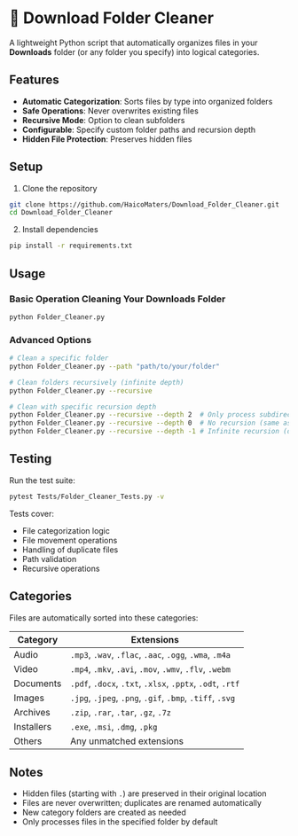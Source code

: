 # 📂 Download Folder Cleaner

A lightweight Python script that automatically organizes files in your **Downloads** folder (or any folder you specify) into logical categories.

##  Features

- **Automatic Categorization**: Sorts files by type into organized folders
- **Safe Operations**: Never overwrites existing files
- **Recursive Mode**: Option to clean subfolders
- **Configurable**: Specify custom folder paths and recursion depth
- **Hidden File Protection**: Preserves hidden files

##  Setup

1. Clone the repository
```bash
git clone https://github.com/HaicoMaters/Download_Folder_Cleaner.git
cd Download_Folder_Cleaner
```

2. Install dependencies
```bash
pip install -r requirements.txt
```

##  Usage

### Basic Operation Cleaning Your Downloads Folder
```bash
python Folder_Cleaner.py
```

### Advanced Options
```bash
# Clean a specific folder
python Folder_Cleaner.py --path "path/to/your/folder"

# Clean folders recursively (infinite depth)
python Folder_Cleaner.py --recursive

# Clean with specific recursion depth
python Folder_Cleaner.py --recursive --depth 2  # Only process subdirectories up to 2 levels deep
python Folder_Cleaner.py --recursive --depth 0  # No recursion (same as without --recursive)
python Folder_Cleaner.py --recursive --depth -1 # Infinite recursion (default)
```

##  Testing

Run the test suite:
```bash
pytest Tests/Folder_Cleaner_Tests.py -v
```

Tests cover:
- File categorization logic
- File movement operations
- Handling of duplicate files
- Path validation
- Recursive operations

##  Categories

Files are automatically sorted into these categories:

| Category    | Extensions |
|------------|------------|
| Audio      | `.mp3`, `.wav`, `.flac`, `.aac`, `.ogg`, `.wma`, `.m4a` |
| Video      | `.mp4`, `.mkv`, `.avi`, `.mov`, `.wmv`, `.flv`, `.webm` |
| Documents  | `.pdf`, `.docx`, `.txt`, `.xlsx`, `.pptx`, `.odt`, `.rtf` |
| Images     | `.jpg`, `.jpeg`, `.png`, `.gif`, `.bmp`, `.tiff`, `.svg` |
| Archives   | `.zip`, `.rar`, `.tar`, `.gz`, `.7z` |
| Installers | `.exe`, `.msi`, `.dmg`, `.pkg` |
| Others     | Any unmatched extensions |

##  Notes

- Hidden files (starting with `.`) are preserved in their original location
- Files are never overwritten; duplicates are renamed automatically
- New category folders are created as needed
- Only processes files in the specified folder by default
